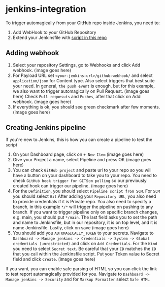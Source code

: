 # jenkins-integration

To trigger automagically from your GitHub repo inside Jenkins, you need to:

1. Add WebHook to your GitHub Repository
2. Extend your Jenkinsfile with [script in this repo](Jenkinsfile)

## Adding webhook

1. Select your repository Settings, go to Webhooks and click Add webhook. 
(image goes here)
2. For Payload URL set `<your-jenkins-url>/github-webhook/` and select `application/json` for Content type.
Also select triggers that best suite your need. 
In general, `the push event` is enough, but for this example, we also want to trigger automagically on Pull Request.
(image goes here)
Check `Pull requesuts` and `Pushes`, after that click on Add webhook.
(image goes here)
3. If everything is ok, you should see green checkmark after few moments.
(image goes here)

## Creating Jenkins pipeline

If you're new to Jenkins, this is how you can create a pipeline to test the script

1. On your Dashboard page, click on `+ New Item`
(image goes here)
2. Give your Project a name, select Pipeline and press OK
(image goes here)
3. You can check `GitHub project` and paste url to your repo so you will have a button on your dashboard to take you to your repo.
You need to check `GitHub hook trigger for GITScm polling` so our previously created hook can trigger our pipeline.
(image goes here)
4. For the `Definition`, you should select `Pipeline script from SCM`.
For `SCM` you should select `Git`
After adding your `Repository URL`, you also need to provide credentials if it is Private repo.
You also need to specify a branch, in this example `*/*` will trigger the pipeline on pushing to any branch.
If you want to trigger pipeline only on specific branch changes, e.g. main, you should put `*/main`.
The last field asks you to set the path and name to Jenkinsfile, but in our repository, it is on top level, and it is name Jenkinsfile.
Lastly, click on save
(image goes here)
5. You should add you `AUTOMAGICALLY_TOKEN` to your secrets. Navigate to `Dashboard -> Manage jenkins -> Credentials -> System -> Global credentials (unrestricted)` and click on `Add Credentials`.
For the `Kind` you need to select `Secret text`. Be careful that your `ID` matches the `ID` that you call within the Jenkinsfile script. Put your Token value to Secret field and click `Create`.
(image goes here)

If you want, you can enable safe parsing of HTML so you can click the link to test report automagically provided for you.
Navigate to `Dashboard -> Manage jenkins -> Security` and for `Markup Formatter` select `Safe HTML`

